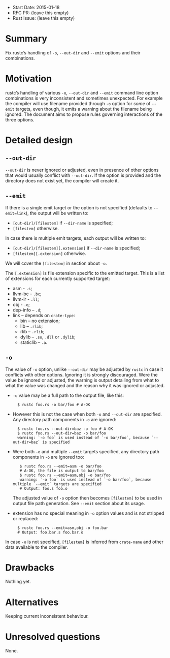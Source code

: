 - Start Date: 2015-01-18
- RFC PR: (leave this empty)
- Rust Issue: (leave this empty)

# Summary

Fix rustc’s handling of `-o`, `--out-dir` and `--emit` options and their combinations.

# Motivation

rustc’s handling of various `-o`, `--out-dir` and `--emit` command line option combinations is very
inconsistent and sometimes unexpected. For example the compiler will use filename provided through
`-o` option for *some* of `--emit` targets, even though, it emits a warning about the filename
being ignored. The document aims to propose rules governing interactions of the three options.

# Detailed design

## `--out-dir`

`--out-dir` is never ignored or adjusted, even in presence of other options that would usually
conflict with `--out-dir`. If the option is provided and the directory does not exist yet, the
compiler will create it.

## `--emit`

If there is a single emit target or the option is not specified (defaults to `--emit=link`), the
output will be written to:

* `[out-dir]/[filestem]` if `--dir-name` is specified;
* `[filestem]` otherwise.

In case there is multiple emit targets, each output will be written to:

* `[out-dir]/[filestem][.extension]` if `--dir-name` is specified;
* `[filestem][.extension]` otherwise.

We will cover the `[filestem]` in section about `-o`.

The `[.extension]` is file extension specific to the emitted target. This is a list of extensions
for each currently supported target:

* asm - `.s`;
* llvm-bc - `.bc`;
* llvm-ir - `.ll`;
* obj - `.o`;
* dep-info – `.d`;
* link – depends on `crate-type`:
  * bin – no extension;
  * lib – `.rlib`;
  * rlib – `.rlib`;
  * dylib – `.so`, `.dll` or `.dylib`;
  * staticlib – `.a`.

## `-o`

The value of `-o` option, unlike `--out-dir` may be adjusted by `rustc` in case it conflicts with
other options. Ignoring it is strongly discouraged. Were the value be ignored or adjusted, the
warning is output detailing from what to what the value was changed and the reason why it was
ignored or adjusted.

* `-o` value may be a full path to the output file, like this:

        $ rustc foo.rs -o bar/foo # A-OK

* However this is not the case when both `-o` and `--out-dir` are specified. Any directory path
  components in `-o` are ignored:

        $ rustc foo.rs --out-dir=baz -o foo # A-OK
        $ rustc foo.rs --out-dir=baz -o bar/foo
        warning: `-o foo` is used instead of `-o bar/foo`, because `--out-dir=baz` is specified

* Were both `-o` and multiple `--emit` targets specified, any directory path components in `-o` are
  ignored too:

         $ rustc foo.rs --emit=asm -o bar/foo
         # A-OK, the file is output to bar/foo
         $ rustc foo.rs --emit=asm,obj -o bar/foo
         warning: `-o foo` is used instead of `-o bar/foo`, because multiple `--emit` targets are specified
         # Output: foo.s foo.o

    The adjusted value of `-o` option then becomes `[filestem]` to be used in output file path
    generation. See `--emit` section about its usage.

* extension has no special meaning in `-o` option values and is not stripped or replaced:

        $ rustc foo.rs --emit=asm,obj -o foo.bar
        # Output: foo.bar.s foo.bar.o

In case `-o` is not specified, `[filestem]` is inferred from `crate-name` and other data available
to the compiler.

# Drawbacks

Nothing yet.

# Alternatives

Keeping current inconsistent behaviour.

# Unresolved questions

None.
